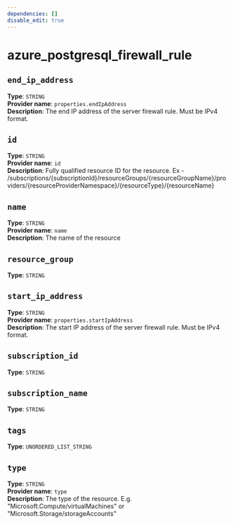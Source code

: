```yaml
---
dependencies: []
disable_edit: true
---
```

# azure_postgresql_firewall_rule

## `end_ip_address`
**Type**: `STRING`<br>
**Provider name**: `properties.endIpAddress`<br>
**Description**: The end IP address of the server firewall rule. Must be IPv4 format.<br>
## `id`
**Type**: `STRING`<br>
**Provider name**: `id`<br>
**Description**: Fully qualified resource ID for the resource. Ex - /subscriptions/{subscriptionId}/resourceGroups/{resourceGroupName}/providers/{resourceProviderNamespace}/{resourceType}/{resourceName}<br>
## `name`
**Type**: `STRING`<br>
**Provider name**: `name`<br>
**Description**: The name of the resource<br>
## `resource_group`
**Type**: `STRING`<br>
## `start_ip_address`
**Type**: `STRING`<br>
**Provider name**: `properties.startIpAddress`<br>
**Description**: The start IP address of the server firewall rule. Must be IPv4 format.<br>
## `subscription_id`
**Type**: `STRING`<br>
## `subscription_name`
**Type**: `STRING`<br>
## `tags`
**Type**: `UNORDERED_LIST_STRING`<br>
## `type`
**Type**: `STRING`<br>
**Provider name**: `type`<br>
**Description**: The type of the resource. E.g. "Microsoft.Compute/virtualMachines" or "Microsoft.Storage/storageAccounts"<br>
